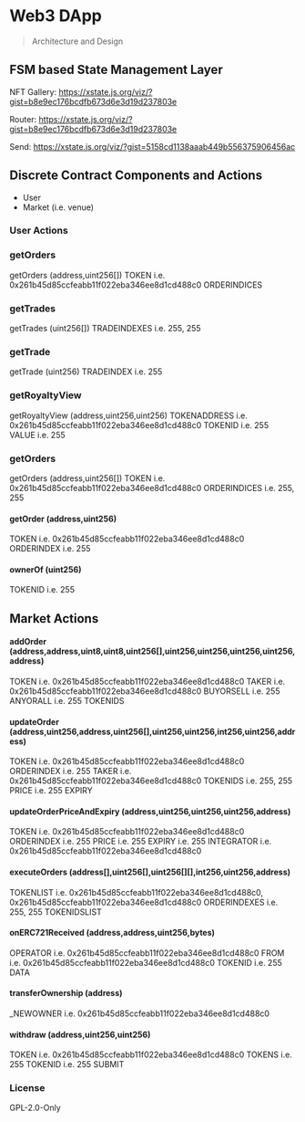 # Web3 DApp

> Architecture and Design 

## FSM based State Management Layer

NFT Gallery: https://xstate.js.org/viz/?gist=b8e9ec176bcdfb673d6e3d19d237803e 

Router: https://xstate.js.org/viz/?gist=b8e9ec176bcdfb673d6e3d19d237803e 

Send: https://xstate.js.org/viz/?gist=5158cd1138aaab449b556375906456ac 

##  Discrete Contract Components and Actions

- User
- Market (i.e. venue)

### User Actions
### getOrders
getOrders (address,uint256[])
TOKEN
i.e. 0x261b45d85ccfeabb11f022eba346ee8d1cd488c0
ORDERINDICES


### getTrades
getTrades (uint256[])
TRADEINDEXES
i.e. 255, 255

### getTrade
getTrade (uint256)
TRADEINDEX
i.e. 255
### getRoyaltyView
getRoyaltyView (address,uint256,uint256)
TOKENADDRESS
i.e. 0x261b45d85ccfeabb11f022eba346ee8d1cd488c0
TOKENID
i.e. 255
VALUE
i.e. 255

### getOrders
getOrders (address,uint256[])
TOKEN
i.e. 0x261b45d85ccfeabb11f022eba346ee8d1cd488c0
ORDERINDICES
i.e. 255, 255


#### getOrder (address,uint256)
TOKEN
i.e. 0x261b45d85ccfeabb11f022eba346ee8d1cd488c0
ORDERINDEX
i.e. 255


#### ownerOf (uint256)
TOKENID
i.e. 255


## Market Actions

#### addOrder (address,address,uint8,uint8,uint256[],uint256,uint256,uint256,uint256,address)
TOKEN
i.e. 0x261b45d85ccfeabb11f022eba346ee8d1cd488c0
TAKER
i.e. 0x261b45d85ccfeabb11f022eba346ee8d1cd488c0
BUYORSELL
i.e. 255
ANYORALL
i.e. 255
TOKENIDS



#### updateOrder (address,uint256,address,uint256[],uint256,uint256,int256,uint256,address)
TOKEN
i.e. 0x261b45d85ccfeabb11f022eba346ee8d1cd488c0
ORDERINDEX
i.e. 255
TAKER
i.e. 0x261b45d85ccfeabb11f022eba346ee8d1cd488c0
TOKENIDS
i.e. 255, 255
PRICE
i.e. 255
EXPIRY


#### updateOrderPriceAndExpiry (address,uint256,uint256,uint256,address)
TOKEN
i.e. 0x261b45d85ccfeabb11f022eba346ee8d1cd488c0
ORDERINDEX
i.e. 255
PRICE
i.e. 255
EXPIRY
i.e. 255
INTEGRATOR
i.e. 0x261b45d85ccfeabb11f022eba346ee8d1cd488c0


#### executeOrders (address[],uint256[],uint256[][],int256,uint256,address)
TOKENLIST
i.e. 0x261b45d85ccfeabb11f022eba346ee8d1cd488c0, 0x261b45d85ccfeabb11f022eba346ee8d1cd488c0
ORDERINDEXES
i.e. 255, 255
TOKENIDSLIST


#### onERC721Received (address,address,uint256,bytes)
OPERATOR
i.e. 0x261b45d85ccfeabb11f022eba346ee8d1cd488c0
FROM
i.e. 0x261b45d85ccfeabb11f022eba346ee8d1cd488c0
TOKENID
i.e. 255
DATA


####  transferOwnership (address)
_NEWOWNER
i.e. 0x261b45d85ccfeabb11f022eba346ee8d1cd488c0



#### withdraw (address,uint256,uint256)
TOKEN
i.e. 0x261b45d85ccfeabb11f022eba346ee8d1cd488c0
TOKENS
i.e. 255
TOKENID
i.e. 255
SUBMIT


### License

GPL-2.0-Only